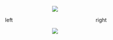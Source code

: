 <div align="center">
  <img src="https://capsule-render.vercel.app/api?section=header&type=waving&color=timeGradient&height=270&text=Welcome!🙌&fontSize=60&fontAlign=75&fontAlignY=33&desc=I'm%20Seokyung,%20FE%20Developer👩🏻‍💻&descSize=42&descAlign=63&descAlignY=55" />
  
  <div style="display: flex; flex-direction: row;">
    <div style="width: 50%;">
      <p>left</p>
    </div>
    <div style="width: 50%;">
      <p>right</p>
    </div>
  </div>
  
  <img src="https://capsule-render.vercel.app/api?section=footer&type=waving&color=timeGradient&height=200" />
</div>

<!--
**Seokyung/Seokyung** is a ✨ _special_ ✨ repository because its `README.md` (this file) appears on your GitHub profile.

Here are some ideas to get you started:

- 🔭 I’m currently working on ...
- 🌱 I’m currently learning ...
- 👯 I’m looking to collaborate on ...
- 🤔 I’m looking for help with ...
- 💬 Ask me about ...
- 📫 How to reach me: ...
- 😄 Pronouns: ...
- ⚡ Fun fact: ...
-->
